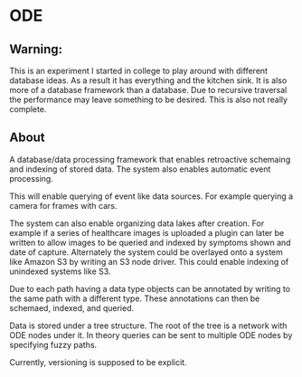 # ODE

## Warning:
This is an experiment I started in college to play around with different database ideas.
As a result it has everything and the kitchen sink.
It is also more of a database framework than a database.
Due to recursive traversal the performance may leave something to be desired.
This is also not really complete.

## About
A database/data processing framework that enables retroactive schemaing and indexing of stored data.
The system also enables automatic event processing.

This will enable querying of event like data sources.
For example querying a camera for frames with cars.

The system can also enable organizing data lakes after creation.
For example if a series of healthcare images is uploaded a plugin can later be written to allow images to be queried and indexed by symptoms shown and date of capture.
Alternately the system could be overlayed onto a system like Amazon S3 by writing an S3 node driver.
This could enable indexing of unindexed systems like S3.

Due to each path having a data type objects can be annotated by writing to the same path with a different type.
These annotations can then be schemaed, indexed, and queried.

Data is stored under a tree structure.
The root of the tree is a network with ODE nodes under it.
In theory queries can be sent to multiple ODE nodes by specifying fuzzy paths.

Currently, versioning is supposed to be explicit.
